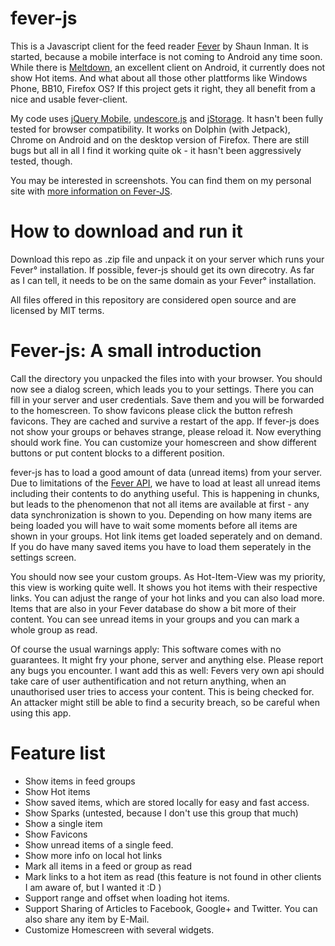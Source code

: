 fever-js
========

This is a Javascript client for the feed reader [Fever](http://www.feedafever.com/) by Shaun Inman. It is started, because a mobile interface is not coming to Android any time soon. While there is [Meltdown](https://github.com/phubbard/Meltdown), an excellent client on Android, it currently does not show Hot items. And what about all those other plattforms like Windows Phone, BB10, Firefox OS? If this project gets it right, they all benefit from a nice and usable fever-client.

My code uses [jQuery Mobile](http://www.jquerymobile.com/), [undescore.js](http://underscorejs.org/) and [jStorage](http://www.jstorage.info/). It hasn't been fully tested for browser compatibility. It works on Dolphin (with Jetpack), Chrome on Android and on the desktop version of Firefox. There are still bugs but all in all I find it working quite ok - it hasn't been aggressively tested, though.

You may be interested in screenshots. You can find them on my personal site with [more information on Fever-JS](http://simply-hg.de/fever-js).

How to download and run it
==========================

Download this repo as .zip file and unpack it on your server which runs your Fever° installation. If possible, fever-js should get its own direcotry. As far as I can tell, it needs to be on the same domain as your Fever° installation.

All files offered in this repository are considered open source and are licensed by MIT terms.

Fever-js: A small introduction
==============================

Call the directory you unpacked the files into with your browser. You should now see a dialog screen, which leads you to your settings. There you can fill in your server and user credentials. Save them and you will be forwarded to the homescreen. To show favicons please click the button refresh favicons. They are cached and survive a restart of the app. If fever-js does not show your groups or behaves strange, please reload it. Now everything should work fine. You can customize your homescreen and show different buttons or put content blocks to a different position.

fever-js has to load a good amount of data (unread items) from your server. Due to limitations of the [Fever API](http://www.feedafever.com/api), we have to load at least all unread items including their contents to do anything useful. This is happening in chunks, but leads to the phenomenon that not all items are available at first - any data synchronization is shown to you. Depending on how many items are being loaded you will have to wait some moments before all items are shown in your groups. Hot link items get loaded seperately and on demand. If you do have many saved items you have to load them seperately in the settings screen.

You should now see your custom groups. As Hot-Item-View was my priority, this view is working quite well. It shows you hot items with their respective links. You can adjust the range of your hot links and you can also load more. Items that are also in your Fever database do show a bit more of their content. You can see unread items in your groups and you can mark a whole group as read.

Of course the usual warnings apply: This software comes with no guarantees. It might fry your phone, server and anything else. Please report any bugs you encounter. I want add this as well: Fevers very own api should take care of user authentification and not return anything, when an unauthorised user tries to access your content. This is being checked for. An attacker might still be able to find a security breach, so be careful when using this app.

Feature list
=====================

- Show items in feed groups
- Show Hot items
- Show saved items, which are stored locally for easy and fast access.
- Show Sparks (untested, because I don't use this group that much)
- Show a single item
- Show Favicons
- Show unread items of a single feed.
- Show more info on local hot links
- Mark all items in a feed or group as read
- Mark links to a hot item as read (this feature is not found in other clients I am aware of, but I wanted it :D )
- Support range and offset when loading hot items.
- Support Sharing of Articles to Facebook, Google+ and Twitter. You can also share any item by E-Mail.
- Customize Homescreen with several widgets.
